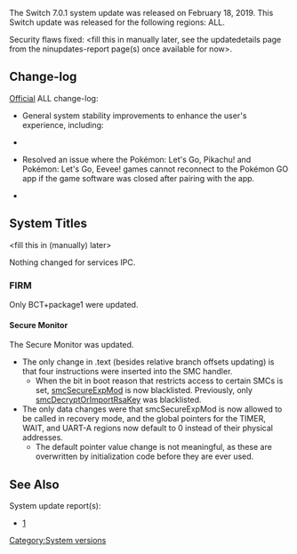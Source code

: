 The Switch 7.0.1 system update was released on February 18, 2019. This
Switch update was released for the following regions: ALL.

Security flaws fixed: \<fill this in manually later, see the
updatedetails page from the ninupdates-report page(s) once available for
now\>.

## Change-log

[Official](https://en-americas-support.nintendo.com/app/answers/detail/a_id/22525/p/897)
ALL change-log:

  - General system stability improvements to enhance the user's
    experience, including:

  - 
  - Resolved an issue where the Pokémon: Let's Go, Pikachu\! and
    Pokémon: Let's Go, Eevee\! games cannot reconnect to the Pokémon GO
    app if the game software was closed after pairing with the app.

  - 
## System Titles

\<fill this in (manually) later\>

Nothing changed for services IPC.

### FIRM

Only BCT+package1 were updated.

#### Secure Monitor

The Secure Monitor was updated.

  - The only change in .text (besides relative branch offsets updating)
    is that four instructions were inserted into the SMC handler.
      - When the bit in boot reason that restricts access to certain
        SMCs is set,
        [smcSecureExpMod](SMC#SecureExpMod.md##SecureExpMod "wikilink")
        is now blacklisted. Previously, only
        [smcDecryptOrImportRsaKey](SMC#DecryptOrImportRsaKey.md##DecryptOrImportRsaKey "wikilink")
        was blacklisted.
  - The only data changes were that smcSecureExpMod is now allowed to be
    called in recovery mode, and the global pointers for the TIMER,
    WAIT, and UART-A regions now default to 0 instead of their physical
    addresses.
      - The default pointer value change is not meaningful, as these are
        overwritten by initialization code before they are ever used.

## See Also

System update
    report(s):

  - [1](https://yls8.mtheall.com/ninupdates/reports.php?date=02-18-19_07-05-10&sys=hac)

[Category:System versions](Category:System_versions "wikilink")
